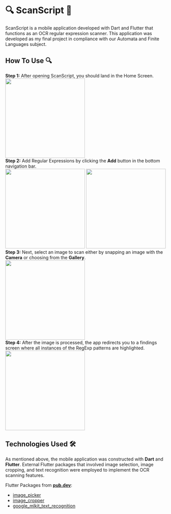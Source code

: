 # 🔍 ScanScript 📄
ScanScript is a mobile application developed with Dart and Flutter that functions as an OCR regular expression scanner. This application was developed as my final project in compliance with our Automata and Finite Languages subject. 

## How To Use 🔍
**Step 1:** After opening ScanScript, you should land in the Home Screen.
<br>
<img height="250" src="https://github.com/user-attachments/assets/73ebdcd1-f29d-457a-a5b7-43e0a744f881">
<br>
**Step 2:** Add Regular Expressions by clicking the **Add** button in the bottom navigation bar.
<br>
<img height="250" src="https://github.com/user-attachments/assets/c32b3c5a-6b14-4530-920c-0d2039e3931b"> <img height="250" src="https://github.com/user-attachments/assets/8f79a6f4-eb4c-4c24-bf5c-1081de3509ec">
<br>
**Step 3:** Next, select an image to scan either by snapping an image with the **Camera** or choosing from the **Gallery**. 
<br>
<img height="250" src="https://github.com/user-attachments/assets/d25efdb0-b22b-4ac5-9c73-160fbb631a63">
<br>
**Step 4:** After the image is processed, the app redirects you to a findings screen where all instances of the RegExp patterns are highlighted.
<br>
<img height="250" src="https://github.com/user-attachments/assets/66cd6959-419c-4c6e-ad60-f193907f0116">
<br>

## Technologies Used 🛠️
As mentioned above, the mobile application was constructed with **Dart** and **Flutter**. External Flutter packages that involved image selection, image cropping, and text recognition were employed to implement the OCR scanning features.

Flutter Packages from [**pub.dev**](https://pub.dev/):
- [image_picker](https://pub.dev/packages/image_picker)
- [image_cropper](https://pub.dev/packages/image_cropper)
- [google_mlkit_text_recognition](https://pub.dev/packages/google_mlkit_text_recognition)

